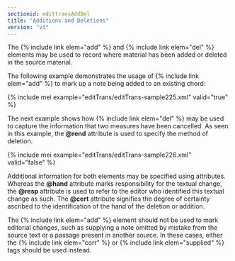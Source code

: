 ```yaml
---
sectionid: edittransAddDel
title: "Additions and Deletions"
version: "v3"
---
```


The {% include link elem="add" %} and {% include link elem="del" %} elements may be used to record where material has been added or deleted in the source material.

The following example demonstrates the usage of {% include link elem="add" %} to mark up a note being added to an existing chord:

{% include mei example="editTrans/editTrans-sample225.xml" valid="true" %}

The next example shows how {% include link elem="del" %} may be used to capture the information that two measures have been cancelled. As seen in this example, the **@rend** attribute is used to specify the method of deletion.

{% include mei example="editTrans/editTrans-sample226.xml" valid="false" %}

Additional information for both elements may be specified using attributes. Whereas the **@hand** attribute marks responsibility for the textual change, the **@resp** attribute is used to refer to the editor who identified this textual change as such. The **@cert** attribute signifies the degree of certainty ascribed to the identification of the hand of the deletion or addition.

The {% include link elem="add" %} element should not be used to mark editorial changes, such as supplying a note omitted by mistake from the source text or a passage present in another source. In these cases, either the {% include link elem="corr" %} or {% include link elem="supplied" %} tags should be used instead.
